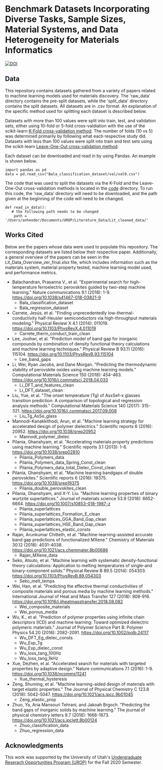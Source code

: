 # Benchmark Datasets Incorporating Diverse Tasks, Sample Sizes, Material Systems, and Data Heterogeneity for Materials Informatics
[![DOI](https://zenodo.org/badge/322740850.svg)](https://zenodo.org/badge/latestdoi/322740850)

## Data
This repository contains datasets gathered from a variety of papers related to machine learning models used for materials discovery. The 'raw_data' directory contains the pre-split datasets, while the 'split_data' directory contains the split datasets. All datasets are in .csv format. An explanation of the specific method used for splitting each dataset is described below.

Datasets with more than 100 values were split into train, test, and validation sets, either using 10-fold or 5-fold cross-valdiation with the use of the scikit-learn [K-Fold cross-validation method](https://scikit-learn.org/stable/modules/generated/sklearn.model_selection.KFold.html). The number of folds (10 vs 5) was determined primarily by following what each respective study did. Datasets with less than 100 values were split into train and test sets using the scikit-learn [Leave-One-Out cross-validation method](https://scikit-learn.org/stable/modules/generated/sklearn.model_selection.LeaveOneOut.html).

Each dataset can be downloaded and read in by using Pandas. An example is shown below.
```
import pandas as pd
data = pd.read_csv("Bala_classification_dataset/val/val0.csv")
```
The code that was used to split the datasets via the K-Fold and the Leave-One-Out cross-validation methods is located in the [code](code/lit_data_k_splits.py) directory. To run this code, the 'raw_data' directory will need to be downloaded, and the path given at the beginning of the code will need to be changed.
```
def read_in_data():
   # the following path needs to be changed
    path = '/Users/anhender/Documents/UROP/Literature_Data/Lit_cleaned_data/'
```

## Works Cited
Below are the papers whose data were used to populate this repository. The corresponding datasets are listed below their respective paper. Additionally, a general overview of the papers can be seen in the Lit_Data_Overview_ver_final.xlsx file, which includes information such as the materials system, material property tested, machine learning model used, and performance metrics.

* Balachandran, Prasanna V., et al. "Experimental search for high-temperature ferroelectric perovskites guided by two-step machine learning." Nature communications 9.1 (2018): 1-9. https://doi.org/10.1038/s41467-018-03821-9
   - Bala_classification_dataset
   - Bala_regression_dataset
* Carrete, Jesús, et al. "Finding unprecedentedly low-thermal-conductivity half-Heusler semiconductors via high-throughput materials modeling." Physical Review X 4.1 (2014): 011019. https://doi.org/10.1103/PhysRevX.4.011019 
   - Carrete_therm_conduct_train_clean
* Lee, Joohwi, et al. "Prediction model of band gap for inorganic compounds by combination of density functional theory calculations and machine learning techniques." Physical Review B 93.11 (2016): 115104. https://doi.org/10.1103/PhysRevB.93.115104 
   - Lee_band_gaps
* Li, Wei, Ryan Jacobs, and Dane Morgan. "Predicting the thermodynamic stability of perovskite oxides using machine learning models." Computational Materials Science 150 (2018): 454-463. https://doi.org/10.1016/j.commatsci.2018.04.033 
   - Li_DFT_and_features_clean
   - Li_DFT_dataset_clean
* Liu, Yue, et al. "The onset temperature (Tg) of AsxSe1-x glasses transition prediction: A comparison of topological and regression analysis methods." Computational Materials Science 140 (2017): 315-321. https://doi.org/10.1016/j.commatsci.2017.09.008 
   - Liu_Tg_AsSe_glass
* Mannodi-Kanakkithodi, Arun, et al. "Machine learning strategy for accelerated design of polymer dielectrics." Scientific reports 6 (2016): 20952. https://doi.org/10.1038/srep20952  
   - Mannodi_polymer_dielec
* Pilania, Ghanshyam, et al. "Accelerating materials property predictions using machine learning." Scientific reports 3.1 (2013): 1-6. https://doi.org/10.1038/srep02810
   - Pilania_Polymers_data
   - Pilania_Polymers_data_Spring_Const_clean
   - Pilania_Polymers_data_total_Dielec_Const_clean
* Pilania, Ghanshyam, et al. "Machine learning bandgaps of double perovskites." Scientific reports 6 (2016): 19375. https://doi.org/10.1038/srep19375 
   - Pilania_double_perovskites_clean
* Pilania, Ghanshyam, and X-Y. Liu. "Machine learning properties of binary wurtzite superlattices." Journal of materials science 53.9 (2018): 6652-6664. https://doi.org/10.1007/s10853-018-1987-z 
   - Pilania_superlattices
   - Pilania_superlattices_Formation_E_clean
   - Pilania_superlattices_GGA_Band_Gap_clean
   - Pilania_superlattices_HSE_Band_Gap_clean
   - Pilania_superlattices_elastic_consts
* Rajan, Arunkumar Chitteth, et al. "Machine-learning-assisted accurate band gap predictions of functionalized MXene." Chemistry of Materials 30.12 (2018): 4031-4038. https://doi.org/10.1021/acs.chemmater.8b00686 
   - Rajan_MXene_data
* Seko, Atsuto, et al. "Machine learning with systematic density-functional theory calculations: Application to melting temperatures of single-and binary-component solids." Physical Review B 89.5 (2014): 054303. https://doi.org/10.1103/PhysRevB.89.054303
   - Seko_melt_temps
* Wei, Han, et al. "Predicting the effective thermal conductivities of composite materials and porous media by machine learning methods." International Journal of Heat and Mass Transfer 127 (2018): 908-916. https://doi.org/10.1016/j.ijheatmasstransfer.2018.08.082 
   - Wei_composite_materials
   - Wei_porous_media
* Wu, K., et al. "Prediction of polymer properties using infinite chain descriptors (ICD) and machine learning: Toward optimized dielectric polymeric materials." Journal of Polymer Science Part B: Polymer Physics 54.20 (2016): 2082-2091. https://doi.org/10.1002/polb.24117 
   - Wu_DFT_Eg_dielec_consts
   - Wu_Exp_Tg
   - Wu_Exp_dielec_const
   - Wu_loss_tang_100Hz
   - Wu_loss_tang_1kHz
* Xue, Dezhen, et al. "Accelerated search for materials with targeted properties by adaptive design." Nature communications 7.1 (2016): 1-9. https://doi.org/10.1038/ncomms11241 
   - Xue_thermal_hysteresis
* Zeng, Shuming, et al. "Machine learning-aided design of materials with target elastic properties." The Journal of Physical Chemistry C 123.8 (2019): 5042-5047. https://doi.org/10.1021/acs.jpcc.9b01045  
   - Zeng_elastic_prop
* Zhuo, Ya, Aria Mansouri Tehrani, and Jakoah Brgoch. "Predicting the band gaps of inorganic solids by machine learning." The journal of physical chemistry letters 9.7 (2018): 1668-1673. https://doi.org/10.1021/acs.jpclett.8b00124 
   - Zhuo_classification_data
   - Zhuo_regression_data

## Acknowledgments
This work was supported by the University of Utah's [Undergraduate Reserach Opportunities Program (UROP)](https://our.utah.edu/urop/) for the Fall 2020 Semester.
